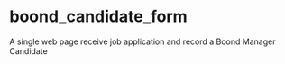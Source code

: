 # boond_candidate_form
A single web page receive job application and record a Boond Manager Candidate
